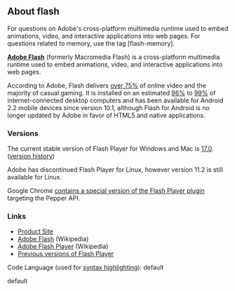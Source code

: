 ## About flash

For questions on Adobe's cross-platform multimedia runtime used to embed animations, video, and interactive applications into web pages. For questions related to memory, use the tag [flash-memory].

**[Adobe Flash](http://en.wikipedia.org/wiki/Adobe_flash)** (formerly Macromedia Flash) is a cross-platform multimedia runtime used to embed animations, video, and interactive applications into web pages.

According to Adobe, Flash delivers [over 75%](http://blogs.adobe.com/conversations/2010/02/open_access_to_content_and_app.html) of online video and the majority of casual gaming. It is installed on an estimated [96%](http://statowl.com/plugin_overview.php) to [99%](http://www.adobe.com/products/player_census/flashplayer/) of internet-connected desktop computers and has been available for Android 2.2 mobile devices since version 10.1, although Flash for Android is no longer updated by Adobe in favor of HTML5 and native applications.

### Versions

The current stable version of Flash Player for Windows and Mac is [17.0](http://www.adobe.com/software/flash/about/). ([version history](http://en.wikipedia.org/wiki/Adobe_Flash_Player#Release_history))

Adobe has discontinued Flash Player for Linux, however version 11.2 is still available for Linux.

Google Chrome [contains a special version of the Flash Player plugin](https://support.google.com/chrome/answer/108086) targeting the Pepper API.

### Links

*   [Product Site](http://www.adobe.com/products/flash.html)
*   [Adobe Flash](http://en.wikipedia.org/wiki/Adobe_Flash) (Wikipedia)
*   [Adobe Flash Player](http://en.wikipedia.org/wiki/Adobe_Flash_Player) (Wikipedia)
*   [Previous versions of Flash Player](https://helpx.adobe.com/flash-player/kb/archived-flash-player-versions.html)

Code Language (used for [syntax highlighting](http://google-code-prettify.googlecode.com/svn/trunk/README.html)): default

  default